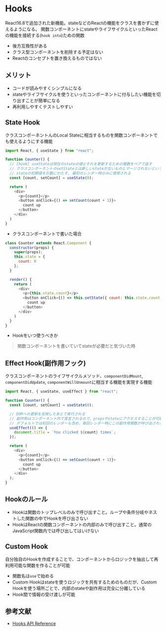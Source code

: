 # Hooks

React16.8で追加された新機能。stateなどのReactの機能をクラスを書かずに使えるようになる。
関数コンポーネントにstateやライフサイクルといったReactの機能を接続する(`hook into`)ための関数

- 後方互換性がある
- クラス型コンポーネントを削除する予定はない
- Reactのコンセプトを置き換えるものではない

## メリット

- コードが読みやすくシンプルになる
- stateやライフサイクルを使うといったコンポーネントに付与したい機能を切り出すことが簡単になる
- 再利用しやすくテストしやすい

## State Hook

クラスコンポーネントんのLocal Stateに相当するものを関数コンポーネントでも使えるようにする機能

```javascript
import React, { useState } from "react";

function Counter() {
  // [hook] useStateは現在のstateの値とそれを更新するための関数をペアで返す
  // クラスコンポーネントのsetStateとは新しいstateが古いものとマージされないという違いがある
  // stateの初期値を引数にわたす, 最初のレンダー時のみに使用される
  const [count, setCount] = useState(0);

  return (
    <div>
      <p>{count}</p>
      <button onClick={() => setCount(count + 1)}>
        count up
      </button>
    </div>
  )
}
```

- クラスコンポーネントで書いた場合

```javascript
class Counter extends React.Component {
  constructor(props) {
    super(props);
    this.state = {
      count: 0
    };
  }

  render() {
    return (
      <div>
        <p>{this.state.count}</p>
        <button onClick={() => this.setState({ count: this.state.count + 1})}>
          count up
        </button>
      </div>
    )
  }
}
```

- Hookをいつ使うべきか
> 関数コンポーネントを書いていてstateが必要だと気づいた時

## Effect Hook(副作用フック)

クラスコンポーネントのライフサイクルメソッド、`componentDidMount`, `componentDidUpdate`, `componentWillUnmount`に相当する機能を実現する機能

```javascript
import React, { useState, useEffect } from "react";

function Counter() {
  const [count, setCount] = useState(0);

  // DOMへの更新を反映したあとで実行される
  // 副作用はコンポーネント内で宣言されるので、propsやstateにアクセスすることが可能
  // デフォルトでは初回のレンダーも含め、毎回レンダー時にこの副作用関数が呼び出される
  useEffect(() => {
    document.title = `You clicked ${count} times`;
  });

  return (
    <div>
      <p>{count}</p>
      <button onClick={() => setCount(count + 1)}>
        count up
      </button>
    </div>
  );
}
```

## Hookのルール

- Hookは関数のトップレベルのみで呼び出すこと。ループや条件分岐やネストした関数の中でHookを呼び出さない
- HookはReactの関数コンポーネントの内部のみで呼び出すこと。通常のJavaScript関数内では呼び出してはいけない

## Custom Hook

自分独自のHookを作成することで、コンポーネントからロジックを抽出して再利用可能な関数を作ることが可能

- 関数名は`use`で始める
- Custom Hookはstateを使うロジックを共有するためのものだが、Custom Hookを使う場所ごとで、内部のstateや副作用は完全に分離している
- Hook間で情報の受け渡しが可能

## 参考文献

- [Hooks API Reference](https://ja.reactjs.org/docs/hooks-reference.html)



